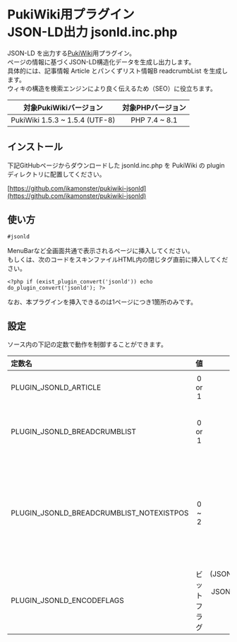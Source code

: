 # PukiWiki用プラグイン<br>JSON-LD出力 jsonld.inc.php

JSON-LD を出力する[PukiWiki](https://pukiwiki.osdn.jp/)用プラグイン。  
ページの情報に基づくJSON-LD構造化データを生成し出力します。  
具体的には、記事情報 Article とパンくずリスト情報B readcrumbList を生成します。  
ウィキの構造を検索エンジンにより良く伝えるため（SEO）に役立ちます。

|対象PukiWikiバージョン|対象PHPバージョン|
|:---:|:---:|
|PukiWiki 1.5.3 ~ 1.5.4 (UTF-8)|PHP 7.4 ~ 8.1|

## インストール

下記GitHubページからダウンロードした jsonld.inc.php を PukiWiki の plugin ディレクトリに配置してください。

[https://github.com/ikamonster/pukiwiki-jsonld](https://github.com/ikamonster/pukiwiki-jsonld)

## 使い方

```
#jsonld
```

MenuBarなど全画面共通で表示されるページに挿入してください。  
もしくは、次のコードをスキンファイルHTML内の</body>閉じタグ直前に挿入してください。

```
<?php if (exist_plugin_convert('jsonld')) echo do_plugin_convert('jsonld'); ?>
```

なお、本プラグインを挿入できるのは1ページにつき1箇所のみです。

## 設定

ソース内の下記の定数で動作を制御することができます。

|定数名|値|既定値|意味|
|:---|:---:|:---:|:---|
|PLUGIN_JSONLD_ARTICLE| 0 or 1| 1|1：Article （記事情報）を出力, 0：無効|
|PLUGIN_JSONLD_BREADCRUMBLIST| 0 or 1| 1|1：BreadcrumbList （パンくずリスト情報）を出力, 0：無効|
|PLUGIN_JSONLD_BREADCRUMBLIST_NOTEXISTPOS| 0 ~ 2| 0|パンくずリストにおいて、ページとして存在しない階層の扱い。0：上位階層のURLを記載, 1：存在しない階層のURLをそのまま記載, 2：その階層を無視|
|PLUGIN_JSONLD_ENCODEFLAGS| ビットフラグ| (JSON_UNESCAPED_UNICODE \| JSON_UNESCAPED_SLASHES \| JSON_HEX_TAG \| JSON_HEX_AMP \| JSON_HEX_APOS \| JSON_HEX_QUOT)|json_encode関数のJSONエンコードフラグ指定|

